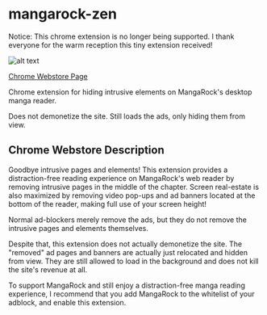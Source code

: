 # mangarock-zen

Notice: This chrome extension is no longer being supported. I thank everyone for the warm reception this tiny extension received!

![alt text](https://imgur.com/Oi9XQTi.jpg "Logo")

[Chrome Webstore Page](https://chrome.google.com/webstore/detail/mangarock-zen-mode/fibnhakphanghjojcnaeehgoemhobaed)

Chrome extension for hiding intrusive elements on MangaRock's desktop manga reader.

Does not demonetize the site. Still loads the ads, only hiding them from view. 

## Chrome Webstore Description

Goodbye intrusive pages and elements! This extension provides a distraction-free reading experience on MangaRock's web reader by removing intrusive pages in the middle of the chapter. Screen real-estate is also maximized by removing video pop-ups and ad banners located at the bottom of the reader, making full use of your screen height!

Normal ad-blockers merely remove the ads, but they do not remove the intrusive pages and elements themselves. 

Despite that, this extension does not actually demonetize the site. The "removed" ad pages and banners are actually just relocated and hidden from view. They are still allowed to load in the background and does not kill the site's revenue at all.

To support MangaRock and still enjoy a distraction-free manga reading experience, I recommend that you add MangaRock to the whitelist of your adblock, and enable this extension. 
